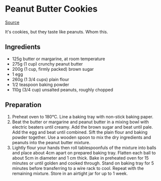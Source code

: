# Peanut Butter Cookies

[Source](http://www.taste.com.au/recipes/peanut-butter-cookies/0c5feffc-4217-4629-882b-d182efe3752a)

It's cookies, but they taste like peanuts. Whom this.

## Ingredients

  - 125g butter or margarine, at room temperature
  - 275g (1 cup) crunchy peanut butter
  - 200g (1 cup, firmly packed) brown sugar
  - 1 egg
  - 260g (1 3/4 cups) plain flour
  - 1/2 teaspoon baking powder
  - 110g (3/4 cup) unsalted peanuts, roughly chopped

## Preparation

  1. Preheat oven to 180°C. Line a baking tray with non-stick baking paper.
  2. Beat the butter or margarine and peanut butter in a mixing bowl with electric beaters until 
  creamy. Add the brown sugar and beat until pale. Add the egg and beat until combined. Sift the 
  plain flour and baking powder together. Use a wooden spoon to mix the dry ingredients and peanuts 
  into the peanut butter mixture.
  3. Lightly flour your hands then roll tablespoonfuls of the mixture into balls and place about 
  4cm apart on prepared baking tray. Flatten each ball to about 5cm in diameter and 1 cm thick. 
  Bake in preheated oven for 15 minutes or until golden and cooked through. Stand on baking tray 
  for 5 minutes before transferring to a wire rack to cool. Repeat with the remaining mixture. 
  Store in an airtight jar for up to 1 week.

